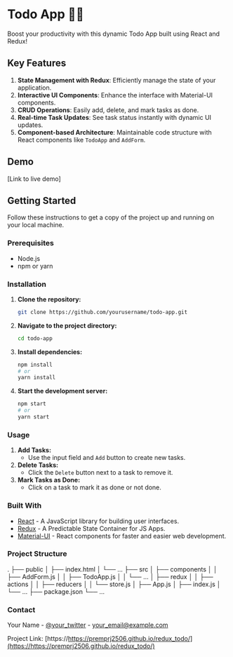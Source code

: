 # Todo App 📝🚀

Boost your productivity with this dynamic Todo App built using React and Redux!

## Key Features

1. **State Management with Redux**: Efficiently manage the state of your application.
2. **Interactive UI Components**: Enhance the interface with Material-UI components.
3. **CRUD Operations**: Easily add, delete, and mark tasks as done.
4. **Real-time Task Updates**: See task status instantly with dynamic UI updates.
5. **Component-based Architecture**: Maintainable code structure with React components like `TodoApp` and `AddForm`.

## Demo

[Link to live demo]

## Getting Started

Follow these instructions to get a copy of the project up and running on your local machine.

### Prerequisites

- Node.js
- npm or yarn

### Installation

1. **Clone the repository:**
   ```sh
   git clone https://github.com/yourusername/todo-app.git
   ```
2. **Navigate to the project directory:**
   ```sh
   cd todo-app
   ```
3. **Install dependencies:**
   ```sh
   npm install
   # or
   yarn install
   ```
4. **Start the development server:**
   ```sh
   npm start
   # or
   yarn start
   ```

### Usage

1. **Add Tasks:**
   - Use the input field and `Add` button to create new tasks.
2. **Delete Tasks:**
   - Click the `Delete` button next to a task to remove it.
3. **Mark Tasks as Done:**
   - Click on a task to mark it as done or not done.

### Built With

- [React](https://reactjs.org/) - A JavaScript library for building user interfaces.
- [Redux](https://redux.js.org/) - A Predictable State Container for JS Apps.
- [Material-UI](https://material-ui.com/) - React components for faster and easier web development.

### Project Structure

.
├── public
│ ├── index.html
│ └── ...
├── src
│ ├── components
│ │ ├── AddForm.js
│ │ ├── TodoApp.js
│ │ └── ...
│ ├── redux
│ │ ├── actions
│ │ ├── reducers
│ │ └── store.js
│ ├── App.js
│ ├── index.js
│ └── ...
├── package.json
└── ...

### Contact

Your Name - [@your_twitter](https://twitter.com/your_twitter) - your_email@example.com

Project Link: [https://https://premprj2506.github.io/redux_todo/](https://https://premprj2506.github.io/redux_todo/)
